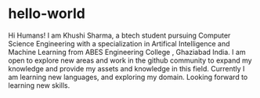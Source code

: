 # hello-world

Hi Humans!
I am Khushi Sharma, a btech student pursuing Computer Science Engineering with a specialization in Artifical Intelligence and Machine Learning from ABES Engineering College , Ghaziabad India. I am open to explore new areas and work in the github community to expand my knowledge and provide my assets and knowledge in this field.
Currently I am learning new languages, and exploring my domain. Looking forward to learning new skills.
